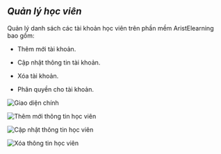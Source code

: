 ## *Quản lý học viên*

Quản lý danh sách các tài khoản học viên trên phần mềm AristElearning bao gồm:
>
+ Thêm mới tài khoản.
>
+ Cập nhật thông tin tài khoản.
>
+ Xóa tài khoản.
>
+ Phân quyền cho tài khoản.

![](https://imgur.com/xa82YR3.png "Giao diện chính")

![](https://imgur.com/LpC86J6.png "Thêm mới thông tin học viên")

![](https://imgur.com/NJHH4jY.png "Cập nhật thông tin học viên")

![](https://imgur.com/dmHHQji.png "Xóa thông tin học viên")